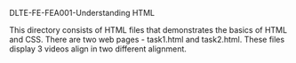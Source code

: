 DLTE-FE-FEA001-Understanding HTML

This directory consists of HTML files that demonstrates the basics of HTML and CSS.
There are two web pages - task1.html and task2.html. 
These files display 3 videos align in two different alignment.
